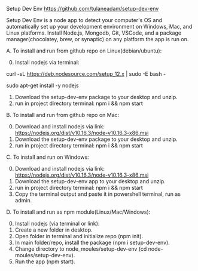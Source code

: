 Setup Dev Env
https://github.com/tulaneadam/setup-dev-env

Setup Dev Env is a node app to detect your computer's OS and automatically set up your development environment on Windows, Mac, and Linux platforms.  Install Node.js, Mongodb, Git, VSCode, and a package manager(chocolatey, brew, or synaptic) on any platform the app is run on.

A.  To install and run from github repo on Linux(debian/ubuntu):

0.  Install nodejs via terminal:

curl -sL https://deb.nodesource.com/setup_12.x | sudo -E bash -

sudo apt-get install -y nodejs

1.  Download the setup-dev-env package to your desktop and unzip.
2.  run in project directory terminal:
    npm i && npm start
    
B.  To install and run from github repo on Mac:

0.  Download and install nodejs via link:
https://nodejs.org/dist/v10.16.3/node-v10.16.3-x86.msi
1.  Download the setup-dev-env package to your desktop and unzip.
2.  run in project directory terminal:
    npm i && npm start

C.  To install and run on Windows:

0.  Download and install nodejs via link:
https://nodejs.org/dist/v10.16.3/node-v10.16.3-x86.msi
1.  Download the setup-dev-env app to your desktop and unzip.
2.  run in project directory terminal:
    npm i && npm start
3.  Copy the terminal output and paste it in powershell terminal, run as admin.

D. To install and run as npm module(Linux/Mac/Windows):

0.  Install nodejs (via terminal or link):
1.  Create a new folder in desktop.
2.  Open folder in terminal and initialize repo (npm init).
3.  In main folder/repo, install the package (npm i setup-dev-env).
4.  Change directory to node_moules/setup-dev-env (cd node-moules/setup-dev-env).
5.  Run the app (npm start).

